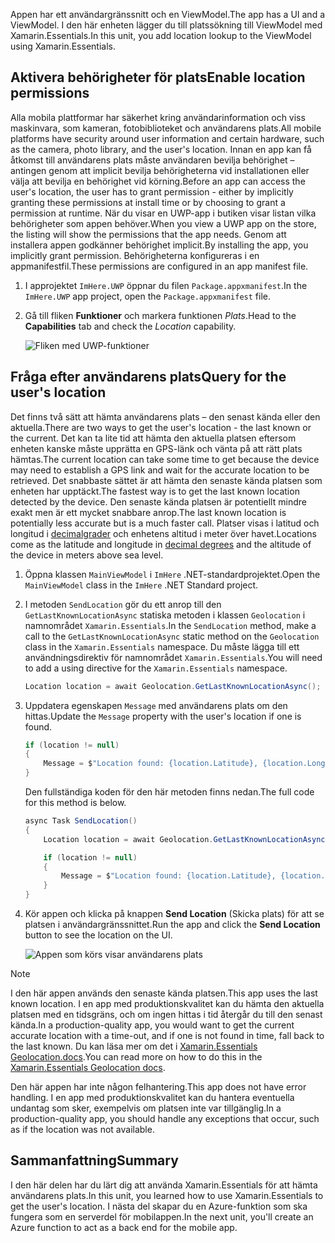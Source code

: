 <span data-ttu-id="6d1b4-101">Appen har ett användargränssnitt och en ViewModel.</span><span class="sxs-lookup"><span data-stu-id="6d1b4-101">The app has a UI and a ViewModel.</span></span> <span data-ttu-id="6d1b4-102">I den här enheten lägger du till platssökning till ViewModel med Xamarin.Essentials.</span><span class="sxs-lookup"><span data-stu-id="6d1b4-102">In this unit, you add location lookup to the ViewModel using Xamarin.Essentials.</span></span>

## <a name="enable-location-permissions"></a><span data-ttu-id="6d1b4-103">Aktivera behörigheter för plats</span><span class="sxs-lookup"><span data-stu-id="6d1b4-103">Enable location permissions</span></span>

<span data-ttu-id="6d1b4-104">Alla mobila plattformar har säkerhet kring användarinformation och viss maskinvara, som kameran, fotobiblioteket och användarens plats.</span><span class="sxs-lookup"><span data-stu-id="6d1b4-104">All mobile platforms have security around user information and certain hardware, such as the camera, photo library, and the user's location.</span></span> <span data-ttu-id="6d1b4-105">Innan en app kan få åtkomst till användarens plats måste användaren bevilja behörighet – antingen genom att implicit bevilja behörigheterna vid installationen eller välja att bevilja en behörighet vid körning.</span><span class="sxs-lookup"><span data-stu-id="6d1b4-105">Before an app can access the user's location, the user has to grant permission - either by implicitly granting these permissions at install time or by choosing to grant a permission at runtime.</span></span> <span data-ttu-id="6d1b4-106">När du visar en UWP-app i butiken visar listan vilka behörigheter som appen behöver.</span><span class="sxs-lookup"><span data-stu-id="6d1b4-106">When you view a UWP app on the store, the listing will show the permissions that the app needs.</span></span> <span data-ttu-id="6d1b4-107">Genom att installera appen godkänner behörighet implicit.</span><span class="sxs-lookup"><span data-stu-id="6d1b4-107">By installing the app, you implicitly grant permission.</span></span> <span data-ttu-id="6d1b4-108">Behörigheterna konfigureras i en appmanifestfil.</span><span class="sxs-lookup"><span data-stu-id="6d1b4-108">These permissions are configured in an app manifest file.</span></span>

1. <span data-ttu-id="6d1b4-109">I approjektet `ImHere.UWP` öppnar du filen `Package.appxmanifest`.</span><span class="sxs-lookup"><span data-stu-id="6d1b4-109">In the `ImHere.UWP` app project, open the `Package.appxmanifest` file.</span></span>

1. <span data-ttu-id="6d1b4-110">Gå till fliken **Funktioner** och markera funktionen *Plats*.</span><span class="sxs-lookup"><span data-stu-id="6d1b4-110">Head to the **Capabilities** tab and check the *Location* capability.</span></span>

    ![Fliken med UWP-funktioner](../media/4-uwp-location-capability.png)

## <a name="query-for-the-users-location"></a><span data-ttu-id="6d1b4-112">Fråga efter användarens plats</span><span class="sxs-lookup"><span data-stu-id="6d1b4-112">Query for the user's location</span></span>

<span data-ttu-id="6d1b4-113">Det finns två sätt att hämta användarens plats – den senast kända eller den aktuella.</span><span class="sxs-lookup"><span data-stu-id="6d1b4-113">There are two ways to get the user's location - the last known or the current.</span></span> <span data-ttu-id="6d1b4-114">Det kan ta lite tid att hämta den aktuella platsen eftersom enheten kanske måste upprätta en GPS-länk och vänta på att rätt plats hämtas.</span><span class="sxs-lookup"><span data-stu-id="6d1b4-114">The current location can take some time to get because the device may need to establish a GPS link and wait for the accurate location to be retrieved.</span></span> <span data-ttu-id="6d1b4-115">Det snabbaste sättet är att hämta den senaste kända platsen som enheten har upptäckt.</span><span class="sxs-lookup"><span data-stu-id="6d1b4-115">The fastest way is to get the last known location detected by the device.</span></span> <span data-ttu-id="6d1b4-116">Den senaste kända platsen är potentiellt mindre exakt men är ett mycket snabbare anrop.</span><span class="sxs-lookup"><span data-stu-id="6d1b4-116">The last known location is potentially less accurate but is a much faster call.</span></span> <span data-ttu-id="6d1b4-117">Platser visas i latitud och longitud i [decimalgrader](https://en.wikipedia.org/wiki/Decimal_degrees?azure-portal=true) och enhetens altitud i meter över havet.</span><span class="sxs-lookup"><span data-stu-id="6d1b4-117">Locations come as the latitude and longitude in [decimal degrees](https://en.wikipedia.org/wiki/Decimal_degrees?azure-portal=true) and the altitude of the device in meters above sea level.</span></span>

1. <span data-ttu-id="6d1b4-118">Öppna klassen `MainViewModel` i `ImHere` .NET-standardprojektet.</span><span class="sxs-lookup"><span data-stu-id="6d1b4-118">Open the `MainViewModel` class in the `ImHere` .NET Standard project.</span></span>

1. <span data-ttu-id="6d1b4-119">I metoden `SendLocation` gör du ett anrop till den `GetLastKnownLocationAsync` statiska metoden i klassen `Geolocation` i namnområdet `Xamarin.Essentials`.</span><span class="sxs-lookup"><span data-stu-id="6d1b4-119">In the `SendLocation` method, make a call to the `GetLastKnownLocationAsync` static method on the `Geolocation` class in the `Xamarin.Essentials` namespace.</span></span> <span data-ttu-id="6d1b4-120">Du måste lägga till ett användningsdirektiv för namnområdet `Xamarin.Essentials`.</span><span class="sxs-lookup"><span data-stu-id="6d1b4-120">You will need to add a using directive for the `Xamarin.Essentials` namespace.</span></span>

    ```csharp
    Location location = await Geolocation.GetLastKnownLocationAsync();
    ```

1. <span data-ttu-id="6d1b4-121">Uppdatera egenskapen `Message` med användarens plats om den hittas.</span><span class="sxs-lookup"><span data-stu-id="6d1b4-121">Update the `Message` property with the user's location if one is found.</span></span>

    ```csharp
    if (location != null)
    {
        Message = $"Location found: {location.Latitude}, {location.Longitude}.";
    }
    ```

    <span data-ttu-id="6d1b4-122">Den fullständiga koden för den här metoden finns nedan.</span><span class="sxs-lookup"><span data-stu-id="6d1b4-122">The full code for this method is below.</span></span>
    
    ```csharp
    async Task SendLocation()
    {
        Location location = await Geolocation.GetLastKnownLocationAsync();
    
        if (location != null)
        {
            Message = $"Location found: {location.Latitude}, {location.Longitude}.";
        }
    }
    ```

1. <span data-ttu-id="6d1b4-123">Kör appen och klicka på knappen **Send Location** (Skicka plats) för att se platsen i användargränssnittet.</span><span class="sxs-lookup"><span data-stu-id="6d1b4-123">Run the app and click the **Send Location** button to see the location on the UI.</span></span>

    ![Appen som körs visar användarens plats](../media/4-running-app-showing-location.png)    

> [!NOTE]
> <span data-ttu-id="6d1b4-125">I den här appen används den senaste kända platsen.</span><span class="sxs-lookup"><span data-stu-id="6d1b4-125">This app uses the last known location.</span></span> <span data-ttu-id="6d1b4-126">I en app med produktionskvalitet kan du hämta den aktuella platsen med en tidsgräns, och om ingen hittas i tid återgår du till den senast kända.</span><span class="sxs-lookup"><span data-stu-id="6d1b4-126">In a production-quality app, you would want to get the current accurate location with a time-out, and if one is not found in time, fall back to the last known.</span></span> <span data-ttu-id="6d1b4-127">Du kan läsa mer om det i [Xamarin.Essentials Geolocation.docs](https://docs.microsoft.com/xamarin/essentials/geolocation?tabs=uwp#using-geolocation?azure-portal=true).</span><span class="sxs-lookup"><span data-stu-id="6d1b4-127">You can read more on how to do this in the [Xamarin.Essentials Geolocation docs](https://docs.microsoft.com/xamarin/essentials/geolocation?tabs=uwp#using-geolocation?azure-portal=true).</span></span>
> 
> <span data-ttu-id="6d1b4-128">Den här appen har inte någon felhantering.</span><span class="sxs-lookup"><span data-stu-id="6d1b4-128">This app does not have error handling.</span></span> <span data-ttu-id="6d1b4-129">I en app med produktionskvalitet kan du hantera eventuella undantag som sker, exempelvis om platsen inte var tillgänglig.</span><span class="sxs-lookup"><span data-stu-id="6d1b4-129">In a production-quality app, you should handle any exceptions that occur, such as if the location was not available.</span></span>

## <a name="summary"></a><span data-ttu-id="6d1b4-130">Sammanfattning</span><span class="sxs-lookup"><span data-stu-id="6d1b4-130">Summary</span></span>

<span data-ttu-id="6d1b4-131">I den här delen har du lärt dig att använda Xamarin.Essentials för att hämta användarens plats.</span><span class="sxs-lookup"><span data-stu-id="6d1b4-131">In this unit, you learned how to use Xamarin.Essentials to get the user's location.</span></span> <span data-ttu-id="6d1b4-132">I nästa del skapar du en Azure-funktion som ska fungera som en serverdel för mobilappen.</span><span class="sxs-lookup"><span data-stu-id="6d1b4-132">In the next unit, you'll create an Azure function to act as a back end for the mobile app.</span></span>